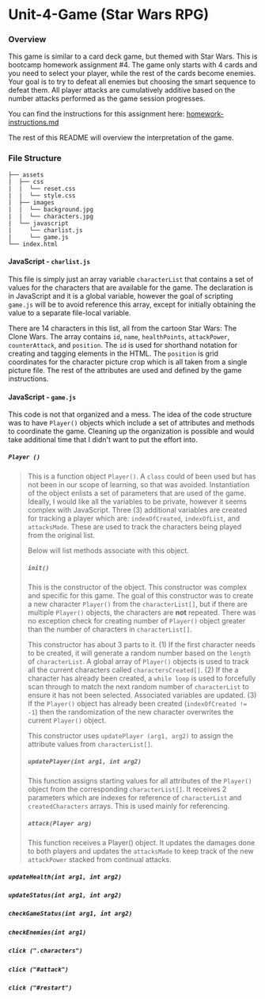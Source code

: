 # Unit-4-Game (Star Wars RPG)

### Overview

This game is similar to a card deck game, but themed with Star Wars. This is bootcamp homework assignment #4. The game only starts with 4 cards and you need to select your player, while the rest of the cards become enemies. Your goal is to try to defeat all enemies but choosing the smart sequence to defeat them. All player attacks are cumulatively additive based on the number attacks performed as the game session progresses.

You can find the instructions for this assignment here: [homework-instructions.md][]

The rest of this README will overview the interpretation of the game.

[homework-instructions.md]: https://github.com/ekeoid/unit-4-game/blob/master/assets/homework_instructions.md

### File Structure

```
├── assets
|  ├── css
|  |  └── reset.css
|  |  └── style.css
|  ├── images
|  |  └── background.jpg
|  |  └── characters.jpg
|  └── javascript
|     └── charlist.js
|     └── game.js
└── index.html
```

#### JavaScript - `charlist.js`
This file is simply just an array variable `characterList` that contains a set of values for the characters that are available for the game. The declaration is in JavaScript and it is a global variable, however the goal of scripting `game.js` will be to avoid reference this array, except for initially obtaining the value to a separate file-local variable.

There are 14 characters in this list, all from the cartoon Star Wars: The Clone Wars. The array contains `id`, `name`, `healthPoints`, `attackPower`, `counterAttack`, and `position`. The `id` is used for shorthand notation for creating and tagging elements in the HTML. The `position` is grid coordinates for the character picture crop which is all taken from a single picture file. The rest of the attributes are used and defined by the game instructions.


#### JavaScript - `game.js`
This code is not that organized and a mess. The idea of the code structure was to have `Player()` objects which include a set of attributes and methods to coordinate the game. Cleaning up the organization is possible and would take additional time that I didn't want to put the effort into.

##### `Player ()`
> This is a function object `Player()`. A `class` could of been used but has not been in our scope of learning, so that was avoided. Instantiation of the object enlists a set of parameters that are used of the game. Ideally, I would like all the variables to be private, however it seems complex with JavaScript. Three (3) additional variables are created for tracking a player which are: `indexOfCreated`, `indexOfList`, and `attacksMade`. These are used to track the characters being played from the original list.
>
> Below will list methods associate with this object.
>
> ##### `init()`
> This is the constructor of the object. This constructor was complex and specific for this game. The goal of this constructor was to create a new character `Player()` from the `characterList[]`, but if there are multiple `Player()` objects, the characters are **not** repeated. There was no exception check for creating number of `Player()` object greater than the number of characters in `characterList[]`.
>
> This constructor has about 3 parts to it. (1) If the first character needs to be created, it will generate a random number based on the `length` of `characterList`. A global array of `Player()` objects is used to track all the current characters called `charactersCreated[]`. (2) If the a character has already been created, a `while loop` is used to forcefully scan through to match the next random number of `characterList` to ensure it has not been selected. Associated variables are updated. (3) If the `Player()` object has already been created (`indexOfCreated != -1`) then the randomization of the new character overwrites the current `Player()` object.
>
> This constructor uses `updatePlayer (arg1, arg2)` to assign the attribute values from `characterList[]`.
>
> ##### `updatePlayer(int arg1, int arg2)`
> This function assigns starting values for all attributes of the `Player()` object from the corresponding `characterList[]`. It receives 2 parameters which are indexes for reference of `characterList` and `createdCharacters` arrays. This is used mainly for referencing.
>
> ##### `attack(Player arg)`
> This function receives a Player() object. It updates the damages done to both players and updates the `attacksMade` to keep track of the new `attackPower` stacked from continual attacks.

##### `updateHealth(int arg1, int arg2)`
>

##### `updateStatus(int arg1, int arg2)`
>

##### `checkGameStatus(int arg1, int arg2)`
>

##### `checkEnemies(int arg1)`
>

##### `click (".characters")`
>

##### `click ("#attack")`
>

##### `click ("#restart")`
>

